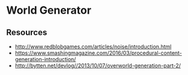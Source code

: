 # World Generator

## Resources
 * http://www.redblobgames.com/articles/noise/introduction.html
 * https://www.smashingmagazine.com/2016/03/procedural-content-generation-introduction/
 * http://bytten.net/devlog//2013/10/07/overworld-generation-part-2/
